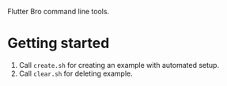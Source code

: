 Flutter Bro command line tools.

# Getting started

1. Call `create.sh` for creating an example with automated setup.
2. Call `clear.sh` for deleting example.